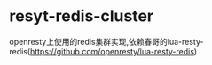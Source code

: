 # resyt-redis-cluster
openresty上使用的redis集群实现,依赖春哥的lua-resty-redis(https://github.com/openresty/lua-resty-redis)
